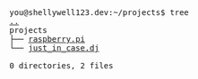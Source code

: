 <pre>
you@shellywell123.dev:~/projects$ tree
<a href="https://shellywell123.dev">..</a>
projects
├── <a href="https://shellywell123.dev/tree/projects/pi-craft.html">raspberry.pi</a>
└── <a href="https://shellywell123.dev/tree/projects/beats-case.html">just_in_case.dj</a>

0 directories, 2 files
</pre>